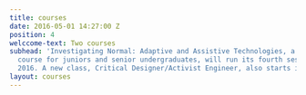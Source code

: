 ```yaml
---
title: courses
date: 2016-05-01 14:27:00 Z
position: 4
welccome-text: Two courses
subhead: 'Investigating Normal: Adaptive and Assistive Technologies, a design depth
  course for juniors and senior undergraduates, will run its fourth session in fall
  2016. A new class, Critical Designer/Activist Engineer, also starts in 2016.'
layout: courses
---
```


